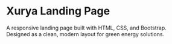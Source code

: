 # Xurya Landing Page

A responsive landing page built with HTML, CSS, and Bootstrap.  
Designed as a clean, modern layout for green energy solutions.
